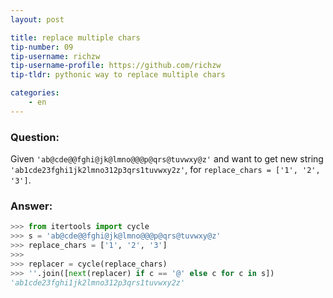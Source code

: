 ```yaml
---
layout: post

title: replace multiple chars
tip-number: 09
tip-username: richzw
tip-username-profile: https://github.com/richzw
tip-tldr: pythonic way to replace multiple chars

categories:
    - en
---
```


### Question:

Given `'ab@cde@@fghi@jk@lmno@@@p@qrs@tuvwxy@z'` and want to get new string `'ab1cde23fghi1jk2lmno312p3qrs1tuvwxy2z'`,
for `replace_chars = ['1', '2', '3']`.

### Answer:

```python
>>> from itertools import cycle
>>> s = 'ab@cde@@fghi@jk@lmno@@@p@qrs@tuvwxy@z'
>>> replace_chars = ['1', '2', '3']
>>>
>>> replacer = cycle(replace_chars)
>>> ''.join([next(replacer) if c == '@' else c for c in s])
'ab1cde23fghi1jk2lmno312p3qrs1tuvwxy2z'
```
